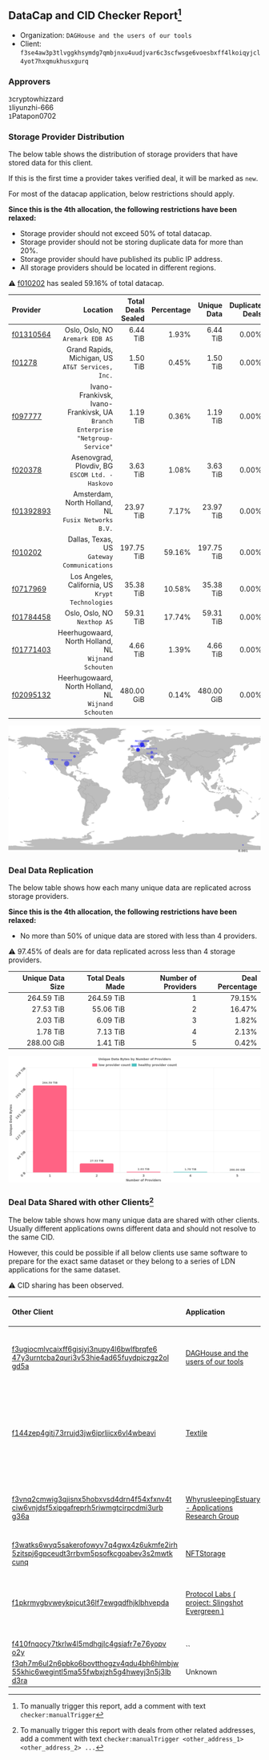 ## DataCap and CID Checker Report[^1]
 - Organization: `DAGHouse and the users of our tools`
 - Client: `f3se4aw3p3tlvggkhsymdg7qmbjnxu4uudjvar6c3scfwsge6voesbxff4lkoiqyjcl4yot7hxqmukhusxgurq`
### Approvers
`3`cryptowhizzard<br/>`1`liyunzhi-666<br/>`1`Patapon0702

### Storage Provider Distribution
The below table shows the distribution of storage providers that have stored data for this client.

If this is the first time a provider takes verified deal, it will be marked as `new`.

For most of the datacap application, below restrictions should apply.

**Since this is the 4th allocation, the following restrictions have been relaxed:**
 - Storage provider should not exceed 50% of total datacap.
 - Storage provider should not be storing duplicate data for more than 20%.
 - Storage provider should have published its public IP address.
 - All storage providers should be located in different regions.

⚠️ [f010202](https://filfox.info/en/address/f010202) has sealed 59.16% of total datacap.

| Provider                                              |                                                                        Location | Total Deals Sealed | Percentage | Unique Data | Duplicate Deals |
| :---------------------------------------------------- | ------------------------------------------------------------------------------: | -----------------: | ---------: | ----------: | --------------: |
| [f01310564](https://filfox.info/en/address/f01310564) |                                             Oslo, Oslo, NO<br/>`Aremark EDB AS` |           6.44 TiB |      1.93% |    6.44 TiB |           0.00% |
| [f01278](https://filfox.info/en/address/f01278)       |                            Grand Rapids, Michigan, US<br/>`AT&T Services, Inc.` |           1.50 TiB |      0.45% |    1.50 TiB |           0.00% |
| [f097777](https://filfox.info/en/address/f097777)     | Ivano-Frankivsk, Ivano-Frankivsk, UA<br/>`Branch Enterprise "Netgroup-Service"` |           1.19 TiB |      0.36% |    1.19 TiB |           0.00% |
| [f020378](https://filfox.info/en/address/f020378)     |                              Asenovgrad, Plovdiv, BG<br/>`ESCOM Ltd. - Haskovo` |           3.63 TiB |      1.08% |    3.63 TiB |           0.00% |
| [f01392893](https://filfox.info/en/address/f01392893) |                          Amsterdam, North Holland, NL<br/>`Fusix Networks B.V.` |          23.97 TiB |      7.17% |   23.97 TiB |           0.00% |
| [f010202](https://filfox.info/en/address/f010202)     |                                  Dallas, Texas, US<br/>`Gateway Communications` |         197.75 TiB |     59.16% |  197.75 TiB |           0.00% |
| [f0717969](https://filfox.info/en/address/f0717969)   |                            Los Angeles, California, US<br/>`Krypt Technologies` |          35.38 TiB |     10.58% |   35.38 TiB |           0.00% |
| [f01784458](https://filfox.info/en/address/f01784458) |                                                 Oslo, Oslo, NO<br/>`Nexthop AS` |          59.31 TiB |     17.74% |   59.31 TiB |           0.00% |
| [f01771403](https://filfox.info/en/address/f01771403) |                         Heerhugowaard, North Holland, NL<br/>`Wijnand Schouten` |           4.66 TiB |      1.39% |    4.66 TiB |           0.00% |
| [f02095132](https://filfox.info/en/address/f02095132) |                         Heerhugowaard, North Holland, NL<br/>`Wijnand Schouten` |         480.00 GiB |      0.14% |  480.00 GiB |           0.00% |

<img src="https://raw.githubusercontent.com/data-preservation-programs/filplus-checker-assets/main/filecoin-project/filecoin-plus-large-datasets/issues/2192/1695074772809.png"/>

### Deal Data Replication
The below table shows how each many unique data are replicated across storage providers.


**Since this is the 4th allocation, the following restrictions have been relaxed:**
- No more than 50% of unique data are stored with less than 4 providers.

⚠️ 97.45% of deals are for data replicated across less than 4 storage providers.

| Unique Data Size | Total Deals Made | Number of Providers | Deal Percentage |
| ---------------: | ---------------: | ------------------: | --------------: |
|       264.59 TiB |       264.59 TiB |                   1 |          79.15% |
|        27.53 TiB |        55.06 TiB |                   2 |          16.47% |
|         2.03 TiB |         6.09 TiB |                   3 |           1.82% |
|         1.78 TiB |         7.13 TiB |                   4 |           2.13% |
|       288.00 GiB |         1.41 TiB |                   5 |           0.42% |

<img src="https://raw.githubusercontent.com/data-preservation-programs/filplus-checker-assets/main/filecoin-project/filecoin-plus-large-datasets/issues/2192/1695074773590.png"/>

### Deal Data Shared with other Clients[^3]
The below table shows how many unique data are shared with other clients.
Usually different applications owns different data and should not resolve to the same CID.

However, this could be possible if all below clients use same software to prepare for the exact same dataset or they belong to a series of LDN applications for the same dataset.

⚠️ CID sharing has been observed.

| Other Client                                                                                                                                                                                                              | Application                                                                                                                       | Total Deals Affected | Unique CIDs | Approvers                                                                                                                                                             |
| :------------------------------------------------------------------------------------------------------------------------------------------------------------------------------------------------------------------------ | :-------------------------------------------------------------------------------------------------------------------------------- | -------------------: | ----------: | :-------------------------------------------------------------------------------------------------------------------------------------------------------------------- |
| [f3ugiocmlvcaixff6gisjyi3nupy4l6bwlfbrqfe6<br/>47y3urntcba2quri3v53hie4ad65fuydpiczgz2ol<br/>gd5a](https://filfox.info/en/address/f3ugiocmlvcaixff6gisjyi3nupy4l6bwlfbrqfe647y3urntcba2quri3v53hie4ad65fuydpiczgz2olgd5a) | [DAGHouse and the users of our tools](https://github.com/filecoin-project/filecoin-plus-large-datasets/issues/1838)               |             1.49 PiB |       9,605 | `2`cryptowhizzard<br/>`4`jamerduhgamer<br/>`3`kernelogic<br/>`2`liyunzhi-666<br/>`2`Patapon0702<br/>`1`s0nik42<br/>`2`xinaxu                                          |
| [f144zep4gitj73rrujd3jw6iprljicx6vl4wbeavi](https://filfox.info/en/address/f144zep4gitj73rrujd3jw6iprljicx6vl4wbeavi)                                                                                                     | [Textile](https://github.com/filecoin-project/filecoin-plus-large-datasets/issues/61)                                             |           762.81 TiB |       9,131 | `1`Alex11801<br/>`5`cryptowhizzard<br/>`1`dannyob<br/>`2`flyworker<br/>`1`IreneYoung<br/>`1`liyunzhi-666<br/>`1`MegTei<br/>`4`Reiers<br/>`2`s0nik42<br/>`1`XnMatrixSV |
| [f3vnq2cmwig3qjisnx5hobxvsd4drn4f54xfxnv4t<br/>ciw6vnjdsf5xipgafreprh5riwmgtcirpcdmi3urb<br/>g36a](https://filfox.info/en/address/f3vnq2cmwig3qjisnx5hobxvsd4drn4f54xfxnv4tciw6vnjdsf5xipgafreprh5riwmgtcirpcdmi3urbg36a) | [WhyrusleepingEstuary \- Applications Research Group](https://github.com/filecoin-project/filecoin-plus-large-datasets/issues/44) |            57.13 TiB |         258 | `3`cryptowhizzard<br/>`2`dannyob<br/>`2`flyworker<br/>`2`MegTei<br/>`1`neogeweb3<br/>`3`Reiers<br/>`1`s0nik42                                                         |
| [f3watks6wyq5sakerofowyv7q4gwx4z6ukmfe2irh<br/>5zitspj6gpceudt3rrbvm5psofkcgoabev3s2mwtk<br/>cunq](https://filfox.info/en/address/f3watks6wyq5sakerofowyv7q4gwx4z6ukmfe2irh5zitspj6gpceudt3rrbvm5psofkcgoabev3s2mwtkcunq) | [NFTStorage](https://github.com/filecoin-project/filecoin-plus-large-datasets/issues/2110)                                        |            56.91 TiB |       1,692 | `2`cryptowhizzard<br/>`1`Meibuy                                                                                                                                       |
| [f1pkrmygbvweykpjcut36lf7ewgqdfhjklbhvepda](https://filfox.info/en/address/f1pkrmygbvweykpjcut36lf7ewgqdfhjklbhvepda)                                                                                                     | [Protocol Labs \( project: Slingshot Evergreen \)](https://github.com/filecoin-project/filecoin-plus-large-datasets/issues/293)   |            22.81 TiB |         216 | `5`cryptowhizzard<br/>`1`Destore2023<br/>`3`fabriziogianni7<br/>`3`flyworker<br/>`1`jimcray<br/>`3`MegTei<br/>`3`s0nik42<br/>`1`TimWilliams00                         |
| [f410fnqocy7tkrlw4l5mdhgjlc4gsiafr7e76yopv<br/>o2y](https://filfox.info/en/address/f410fnqocy7tkrlw4l5mdhgjlc4gsiafr7e76yopvo2y)                                                                                          | ``                                                                                                                                |            13.19 TiB |         422 | Unknown                                                                                                                                                               |
| [f3qh7m6ul2n6pbko6bovtthogzv4qdu4bh6hlmbjw<br/>55khic6wegintl5ma55fwbxjzh5g4hweyj3n5j3lb<br/>d3ra](https://filfox.info/en/address/f3qh7m6ul2n6pbko6bovtthogzv4qdu4bh6hlmbjw55khic6wegintl5ma55fwbxjzh5g4hweyj3n5j3lbd3ra) | Unknown                                                                                                                           |            96.00 GiB |           1 | Unknown                                                                                                                                                               |

[^1]: To manually trigger this report, add a comment with text `checker:manualTrigger`

[^2]: Deals from those addresses are combined into this report as they are specified with `checker:manualTrigger`

[^3]: To manually trigger this report with deals from other related addresses, add a comment with text `checker:manualTrigger <other_address_1> <other_address_2> ...`
